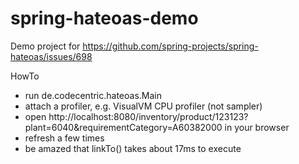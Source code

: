 # spring-hateoas-demo
Demo project for https://github.com/spring-projects/spring-hateoas/issues/698

HowTo
- run de.codecentric.hateoas.Main
- attach a profiler, e.g. VisualVM CPU profiler (not sampler)
- open http://localhost:8080/inventory/product/123123?plant=6040&requirementCategory=A60382000 in your browser
- refresh a few times
- be amazed that linkTo() takes about 17ms to execute
